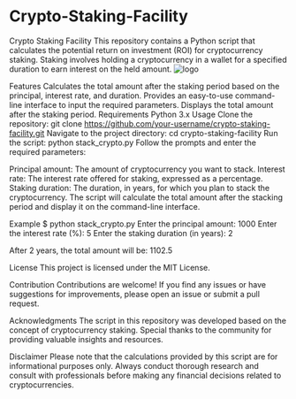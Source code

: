 # Crypto-Staking-Facility
Crypto Staking Facility
This repository contains a Python script that calculates the potential return on investment (ROI) for cryptocurrency staking. Staking involves holding a cryptocurrency in a wallet for a specified duration to earn interest on the held amount.
![logo](https://github.com/Beexchangeio/Crypto-Staking-Facility/assets/108594892/11d27a25-2075-4029-b57d-fefb4af92e64)


Features
Calculates the total amount after the staking period based on the principal, interest rate, and duration.
Provides an easy-to-use command-line interface to input the required parameters.
Displays the total amount after the staking period.
Requirements
Python 3.x
Usage
Clone the repository:
git clone https://github.com/your-username/crypto-staking-facility.git
Navigate to the project directory:
cd crypto-staking-facility
Run the script:
python stack_crypto.py
Follow the prompts and enter the required parameters:

Principal amount: The amount of cryptocurrency you want to stack.
Interest rate: The interest rate offered for staking, expressed as a percentage.
Staking duration: The duration, in years, for which you plan to stack the cryptocurrency.
The script will calculate the total amount after the stacking period and display it on the command-line interface.

Example
$ python stack_crypto.py
Enter the principal amount: 1000
Enter the interest rate (%): 5
Enter the staking duration (in years): 2

After 2 years, the total amount will be: 1102.5

License
This project is licensed under the MIT License.

Contribution
Contributions are welcome! If you find any issues or have suggestions for improvements, please open an issue or submit a pull request.

Acknowledgments
The script in this repository was developed based on the concept of cryptocurrency staking. Special thanks to the community for providing valuable insights and resources.

Disclaimer
Please note that the calculations provided by this script are for informational purposes only. Always conduct thorough research and consult with professionals before making any financial decisions related to cryptocurrencies.

